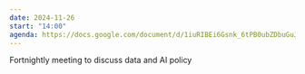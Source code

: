 ```yaml
---
date: 2024-11-26
start: "14:00"
agenda: https://docs.google.com/document/d/1iuRIBEi6Gsnk_6tPB0ubZDbuGuJmODu3paJXacpXSRk/edit
--- 
```

Fortnightly meeting to discuss data and AI policy